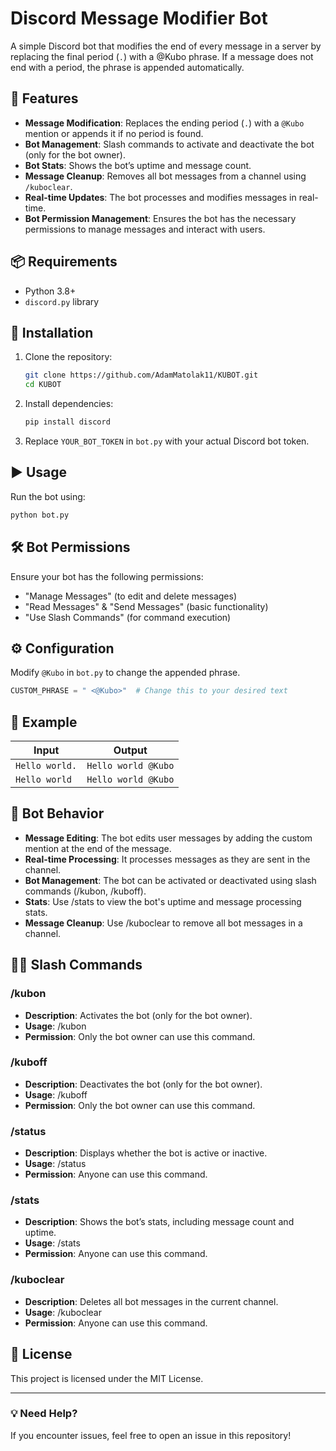 # Discord Message Modifier Bot

A simple Discord bot that modifies the end of every message in a server by replacing the final period (`.`) with a @Kubo phrase. If a message does not end with a period, the phrase is appended automatically.

## 🚀 Features
- **Message Modification**: Replaces the ending period (`.`) with a `@Kubo` mention or appends it if no period is found.
- **Bot Management**: Slash commands to activate and deactivate the bot (only for the bot owner).
- **Bot Stats**: Shows the bot’s uptime and message count.
- **Message Cleanup**: Removes all bot messages from a channel using `/kuboclear`.
- **Real-time Updates**: The bot processes and modifies messages in real-time.
- **Bot Permission Management**: Ensures the bot has the necessary permissions to manage messages and interact with users.

## 📦 Requirements
- Python 3.8+
- `discord.py` library

## 🔧 Installation
1. Clone the repository:
   ```bash
   git clone https://github.com/AdamMatolak11/KUBOT.git
   cd KUBOT
   ```
2. Install dependencies:
   ```bash
   pip install discord
   ```
3. Replace `YOUR_BOT_TOKEN` in `bot.py` with your actual Discord bot token.

## ▶️ Usage
Run the bot using:
```bash
python bot.py
```

## 🛠 Bot Permissions
Ensure your bot has the following permissions:
- "Manage Messages" (to edit and delete messages)
- "Read Messages" & "Send Messages" (basic functionality)
- "Use Slash Commands" (for command execution)

## ⚙️ Configuration
Modify `@Kubo` in `bot.py` to change the appended phrase.
```python
CUSTOM_PHRASE = " <@Kubo>"  # Change this to your desired text
```

## 📝 Example
| Input        | Output                |
|-------------|------------------------|
| `Hello world.` | `Hello world @Kubo` |
| `Hello world`  | `Hello world @Kubo` |

## 🤖 Bot Behavior
- **Message Editing**: The bot edits user messages by adding the custom mention at the end of the message.
- **Real-time Processing**: It processes messages as they are sent in the channel.
- **Bot Management**: The bot can be activated or deactivated using slash commands (/kubon, /kuboff).
- **Stats**: Use /stats to view the bot's uptime and message processing stats.
- **Message Cleanup**: Use /kuboclear to remove all bot messages in a channel.

## 🧑‍💻 Slash Commands
### /kubon
- **Description**: Activates the bot (only for the bot owner).
- **Usage**: /kubon
- **Permission**: Only the bot owner can use this command.

### /kuboff
- **Description**: Deactivates the bot (only for the bot owner).
- **Usage**: /kuboff
- **Permission**: Only the bot owner can use this command.

### /status
- **Description**: Displays whether the bot is active or inactive.
- **Usage**: /status
- **Permission**: Anyone can use this command.

### /stats
- **Description**: Shows the bot’s stats, including message count and uptime.
- **Usage**: /stats
- **Permission**: Anyone can use this command.

### /kuboclear
- **Description**: Deletes all bot messages in the current channel.
- **Usage**: /kuboclear
- **Permission**: Anyone can use this command.

## 📜 License
This project is licensed under the MIT License.

---

### 💡 Need Help?
If you encounter issues, feel free to open an issue in this repository!
